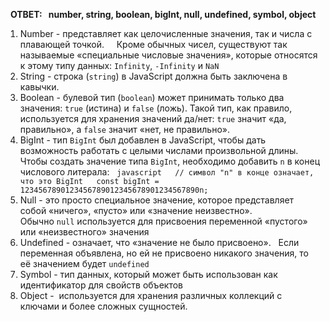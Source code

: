   **ОТВЕТ:
  number, string, boolean, bigInt, null, undefined, symbol, object**

1. Number - представляет как целочисленные значения, так и числа с плавающей точкой.
    Кроме обычных чисел, существуют так называемые «специальные числовые значения», которые относятся к этому типу данных: `Infinity`, `-Infinity` и `NaN`
2. String - cтрока (`string`) в JavaScript должна быть заключена в кавычки.
3. Boolean - булевой тип (`boolean`) может принимать только два значения: `true` (истина) и `false` (ложь).
   Такой тип, как правило, используется для хранения значений да/нет: `true` значит «да, правильно», а `false` значит «нет, не правильно».
4. BigInt - тип `BigInt` был добавлен в JavaScript, чтобы дать возможность работать с целыми числами произвольной длины.
   Чтобы создать значение типа `BigInt`, необходимо добавить `n` в конец числового литерала:
  ```javascript
  // символ "n" в конце означает, что это BigInt
  const bigInt = 1234567890123456789012345678901234567890n;
  ```
5. Null - это просто специальное значение, которое представляет собой «ничего», «пусто» или «значение неизвестно». Обычно `null` используется для присвоения переменной «пустого» или «неизвестного» значения
6. Undefined - означает, что «значение не было присвоено».
   Если переменная объявлена, но ей не присвоено никакого значения, то её значением будет `undefined`
7. Symbol - тип данных, который может быть использован как идентификатор для свойств объектов
8. Object -  используется для хранения различных коллекций с ключами и более сложных сущностей.